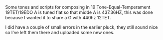 Some tones and scripts for composing in 19 Tone-Equal-Temperament 19TET/19EDO
A is tuned flat so that midde A is 437.36HZ, this was done because I wanted it to share a G with 440hz 12TET.

I did have a couple of small errors in the earlier pluck, they still sound nice so I've left them there and uploaded some new ones.
